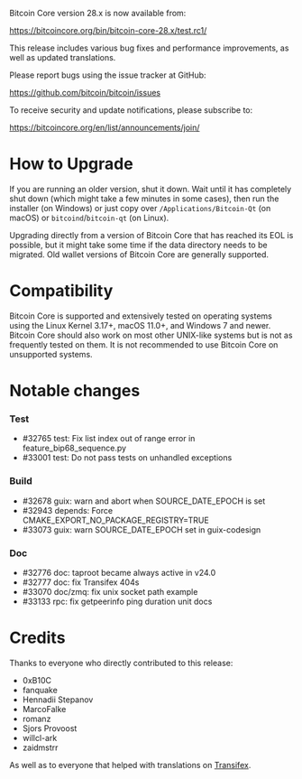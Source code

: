 Bitcoin Core version 28.x is now available from:

  <https://bitcoincore.org/bin/bitcoin-core-28.x/test.rc1/>

This release includes various bug fixes and performance
improvements, as well as updated translations.

Please report bugs using the issue tracker at GitHub:

  <https://github.com/bitcoin/bitcoin/issues>

To receive security and update notifications, please subscribe to:

  <https://bitcoincore.org/en/list/announcements/join/>

How to Upgrade
==============

If you are running an older version, shut it down. Wait until it has completely
shut down (which might take a few minutes in some cases), then run the
installer (on Windows) or just copy over `/Applications/Bitcoin-Qt` (on macOS)
or `bitcoind`/`bitcoin-qt` (on Linux).

Upgrading directly from a version of Bitcoin Core that has reached its EOL is
possible, but it might take some time if the data directory needs to be migrated. Old
wallet versions of Bitcoin Core are generally supported.

Compatibility
==============

Bitcoin Core is supported and extensively tested on operating systems
using the Linux Kernel 3.17+, macOS 11.0+, and Windows 7 and newer. Bitcoin
Core should also work on most other UNIX-like systems but is not as
frequently tested on them. It is not recommended to use Bitcoin Core on
unsupported systems.

Notable changes
===============

### Test

- #32765 test: Fix list index out of range error in feature_bip68_sequence.py
- #33001 test: Do not pass tests on unhandled exceptions

### Build

- #32678 guix: warn and abort when SOURCE_DATE_EPOCH is set
- #32943 depends: Force CMAKE_EXPORT_NO_PACKAGE_REGISTRY=TRUE
- #33073 guix: warn SOURCE_DATE_EPOCH set in guix-codesign

### Doc

- #32776 doc: taproot became always active in v24.0
- #32777 doc: fix Transifex 404s
- #33070 doc/zmq: fix unix socket path example
- #33133 rpc: fix getpeerinfo ping duration unit docs

Credits
=======

Thanks to everyone who directly contributed to this release:
- 0xB10C
- fanquake
- Hennadii Stepanov
- MarcoFalke
- romanz
- Sjors Provoost
- willcl-ark
- zaidmstrr

As well as to everyone that helped with translations on
[Transifex](https://explore.transifex.com/bitcoin/bitcoin/).
